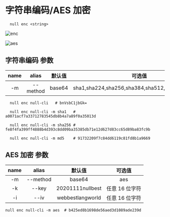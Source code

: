 # 字符串编码/AES 加密

```shell
  null enc <string>
```

![enc](/enc.gif)

![aes](/aes.gif)

## 字符串编码 参数

| name |  alias   | 默认值 |                     可选值                      |
| :--: | :------: | :----: | :---------------------------------------------: |
|  -m  | --method | base64 | sha1,sha224,sha256,sha384,sha512,md5,base64,hex |

```shell
  null enc null-cli   # bnVsbC1jbGk=

  null enc null-cli -m sha1   # a0071acf7a33712783545db8b4a7a89f0a35013d

  null enc null-cli -m sha256 # fe8f4fa399ff4888b4d393c8dd09ba35385db71e12d627d83cc65d89ba83fc9b

  null enc null-cli -m md5    # 91732209f7c84dd6119c81fd8b1a9669
```

## AES 加密 参数

| name |  alias   |      默认值      |     可选值     |
| :--: | :------: | :--------------: | :------------: |
|  -m  | --method |      base64      |      aes       |
|  -k  |  --key   | 20201111nullbest | 任意 16 位字符 |
|  -i  |   --iv   | webbestlangworld | 任意 16 位字符 |

```shell
null enc null-cli -m aes  # b425ed8b1698de56aed3d1089ade239d
```
